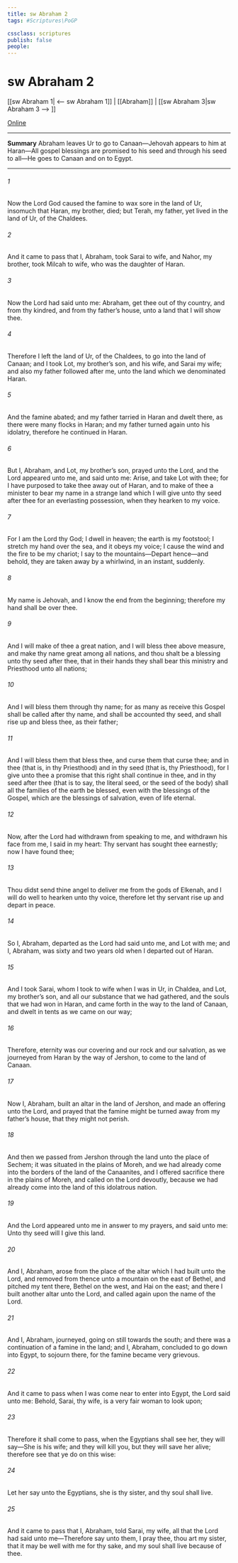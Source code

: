 ```yaml
---
title: sw Abraham 2
tags: #Scriptures\PoGP

cssclass: scriptures
publish: false
people:
---
```


# sw Abraham 2
[[sw Abraham 1| <-- sw Abraham 1]] | [[Abraham]] | [[sw Abraham 3|sw Abraham 3 --> ]]

[Online](https://churchofjesuschrist.org/study/scriptures/pgp/abr/2?lang=eng)

---
__Summary__
Abraham leaves Ur to go to Canaan—Jehovah appears to him at Haran—All gospel blessings are promised to his seed and through his seed to all—He goes to Canaan and on to Egypt.

---
###### 1 
Now the Lord God caused the famine to wax sore in the land of Ur, insomuch that Haran, my brother, died; but Terah, my father, yet lived in the land of Ur, of the Chaldees.

###### 2 
And it came to pass that I, Abraham, took Sarai to wife, and Nahor, my brother, took Milcah to wife, who was the daughter of Haran.

###### 3 
Now the Lord had said unto me: Abraham, get thee out of thy country, and from thy kindred, and from thy father’s house, unto a land that I will show thee.

###### 4 
Therefore I left the land of Ur, of the Chaldees, to go into the land of Canaan; and I took Lot, my brother’s son, and his wife, and Sarai my wife; and also my father followed after me, unto the land which we denominated Haran.

###### 5 
And the famine abated; and my father tarried in Haran and dwelt there, as there were many flocks in Haran; and my father turned again unto his idolatry, therefore he continued in Haran.

###### 6 
But I, Abraham, and Lot, my brother’s son, prayed unto the Lord, and the Lord appeared unto me, and said unto me: Arise, and take Lot with thee; for I have purposed to take thee away out of Haran, and to make of thee a minister to bear my name in a strange land which I will give unto thy seed after thee for an everlasting possession, when they hearken to my voice.

###### 7 
For I am the Lord thy God; I dwell in heaven; the earth is my footstool; I stretch my hand over the sea, and it obeys my voice; I cause the wind and the fire to be my chariot; I say to the mountains—Depart hence—and behold, they are taken away by a whirlwind, in an instant, suddenly.

###### 8 
My name is Jehovah, and I know the end from the beginning; therefore my hand shall be over thee.

###### 9 
And I will make of thee a great nation, and I will bless thee above measure, and make thy name great among all nations, and thou shalt be a blessing unto thy seed after thee, that in their hands they shall bear this ministry and Priesthood unto all nations;

###### 10 
And I will bless them through thy name; for as many as receive this Gospel shall be called after thy name, and shall be accounted thy seed, and shall rise up and bless thee, as their father;

###### 11 
And I will bless them that bless thee, and curse them that curse thee; and in thee (that is, in thy Priesthood) and in thy seed (that is, thy Priesthood), for I give unto thee a promise that this right shall continue in thee, and in thy seed after thee (that is to say, the literal seed, or the seed of the body) shall all the families of the earth be blessed, even with the blessings of the Gospel, which are the blessings of salvation, even of life eternal.

###### 12 
Now, after the Lord had withdrawn from speaking to me, and withdrawn his face from me, I said in my heart: Thy servant has sought thee earnestly; now I have found thee;

###### 13 
Thou didst send thine angel to deliver me from the gods of Elkenah, and I will do well to hearken unto thy voice, therefore let thy servant rise up and depart in peace.

###### 14 
So I, Abraham, departed as the Lord had said unto me, and Lot with me; and I, Abraham, was sixty and two years old when I departed out of Haran.

###### 15 
And I took Sarai, whom I took to wife when I was in Ur, in Chaldea, and Lot, my brother’s son, and all our substance that we had gathered, and the souls that we had won in Haran, and came forth in the way to the land of Canaan, and dwelt in tents as we came on our way;

###### 16 
Therefore, eternity was our covering and our rock and our salvation, as we journeyed from Haran by the way of Jershon, to come to the land of Canaan.

###### 17 
Now I, Abraham, built an altar in the land of Jershon, and made an offering unto the Lord, and prayed that the famine might be turned away from my father’s house, that they might not perish.

###### 18 
And then we passed from Jershon through the land unto the place of Sechem; it was situated in the plains of Moreh, and we had already come into the borders of the land of the Canaanites, and I offered sacrifice there in the plains of Moreh, and called on the Lord devoutly, because we had already come into the land of this idolatrous nation.

###### 19 
And the Lord appeared unto me in answer to my prayers, and said unto me: Unto thy seed will I give this land.

###### 20 
And I, Abraham, arose from the place of the altar which I had built unto the Lord, and removed from thence unto a mountain on the east of Bethel, and pitched my tent there, Bethel on the west, and Hai on the east; and there I built another altar unto the Lord, and called again upon the name of the Lord.

###### 21 
And I, Abraham, journeyed, going on still towards the south; and there was a continuation of a famine in the land; and I, Abraham, concluded to go down into Egypt, to sojourn there, for the famine became very grievous.

###### 22 
And it came to pass when I was come near to enter into Egypt, the Lord said unto me: Behold, Sarai, thy wife, is a very fair woman to look upon;

###### 23 
Therefore it shall come to pass, when the Egyptians shall see her, they will say—She is his wife; and they will kill you, but they will save her alive; therefore see that ye do on this wise:

###### 24 
Let her say unto the Egyptians, she is thy sister, and thy soul shall live.

###### 25 
And it came to pass that I, Abraham, told Sarai, my wife, all that the Lord had said unto me—Therefore say unto them, I pray thee, thou art my sister, that it may be well with me for thy sake, and my soul shall live because of thee.

